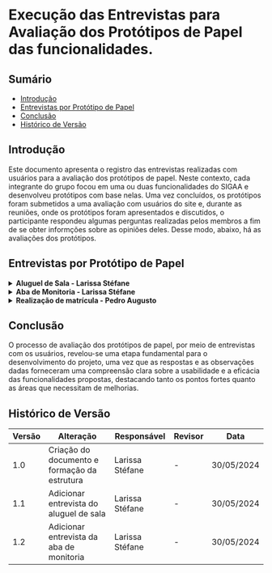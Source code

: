 # Execução das Entrevistas para Avaliação dos Protótipos de Papel das funcionalidades.

## Sumário

* [Introdução](#Introdução)
* [Entrevistas por Protótipo de Papel](#Entrevistas-por-Protótipo-de-Papel)
* [Conclusão](#Conclusão)
* [Histórico de Versão](#Histórico-de-Versão)

## Introdução 

Este documento apresenta o registro das entrevistas realizadas com usuários para a avaliação dos protótipos de papel. Neste contexto, cada integrante do grupo focou em uma ou duas funcionalidades do SIGAA e desenvolveu protótipos com base nelas. Uma vez concluídos, os protótipos foram submetidos a uma avaliação com usuários do site e, durante as reuniões, onde os protótipos foram apresentados e discutidos, o participante respondeu algumas perguntas realizadas pelos membros a fim de se obter informções sobre as opiniões deles. Desse modo, abaixo, há as avaliações dos protótipos.

## Entrevistas por Protótipo de Papel

<details>
  <summary size="20"><b> Aluguel de Sala - Larissa Stéfane</b></summary> 
  
### Funcionalidade: Aluguel de Sala

Uma das funcionalidades criadas é o aluguel de sala que tem o objetivo de facilitar o processo de aluguel para os estudantes.

Para visualizar como o protótipo funciona e todas as suas partes, assista o vídeo do teste piloto em [Teste Piloto do Protótipo de Papel do Aluguel de sala](https://youtu.be/1glGGT6AzM8)

Com base nisso, a avaliação do protótipo de papel para o aluguel de sala pode ser visualizado no vídeo 1:

<center> 
  
<iframe width="750" height="450" src="https://www.youtube.com/embed/DbIWUz5HpyU" title="IHC - Avaliação do Protótipo de Papel - Aluguel de Sala" frameborder="0" allow="accelerometer; autoplay; clipboard-write; encrypted-media; gyroscope; picture-in-picture; web-share" referrerpolicy="strict-origin-when-cross-origin" allowfullscreen></iframe>

 <b> Autora: </b> <a href="https://github.com/SkywalkerSupreme">Larissa Stéfane</a>.

</center>

Caso o vídeo acima não funcione, utilize o [link](https://www.youtube.com/watch?v=DbIWUz5HpyU)

Termo de consentimento do participante Carlos Gabriel em [Termo Carlos Gabriel](DesignAvaliaçãoDesenvolvimento/Nível2/Entrevistas/Termos/CarlosGabriel.md)

### Perguntas Respondidas Durante a Entrevista

<details>
  <summary size="20"><b> Questionário de Pré-Avaliação </b></summary> 

  
**1. Dados Demográficos**:

- **Nome**: Carlos Gabriel Cardoso Ramos

- **Idade**: 23 anos

- **Gênero**: Masculino

- **Curso ou Área de Estudo/Trabalho**: Engenharia de Software na UnB

**2. Com que frequência você usa computadores ou dispositivos móveis?**

- Com muita frequência, todos os dias.

**3. Qual o seu nível de familiaridade com o uso de software acadêmico, em geral?**

- Alta – Muita Familiaridade.

**4. Como você classificaria suas habilidades gerais com a tecnologia?**

- Alta.

**5. Qual a sua expectativa em relação à funcionalidade?**

- Acredita que vai atender à expectativa de muitas pessoas em relação ao gerenciamento de sala, ou seja, vai poder ajudar professores, alunos e monitores.

**6. Resumidamente, como você espera que a funcionalidade seja?**

- Acredita que a funcionalidade deve ser capaz de atender e registrar as demandas, sendo capaz de mostrar quem alugou e quem precisa alugar para manter o controle.

 </details>

<details>
  <summary size="20"><b> Observações sobre a funcionalidade </b></summary> 

- Seria interessante ter a possibilidade de poder emitir um comprovante de aluguel de sala em “visualizar/acessar” alugueis de sala.

- Achou o caminho das funcionalidades bem intuitivo.

 </details>

<details>
  <summary size="20"><b> Questionário de Avaliação </b></summary> 


**1. Como você define a sua interação com o protótipo de papel e como ele difere das suas expectativas?**

- O protótipo está conforme a expectativa do participante e ele considerou a interação amigável e intuitiva. Além disso, ele considera que está segundo a expectativa dele, pois mostrou os dados e as informações que ele gostaria de visualizar.

**2. De que maneira esse protótipo de papel influenciou a sua maneira de realizar essa atividade acadêmica? Você achou mais fácil de realizar do que seria feito presencialmente?**

- O participante acredita que será mais fácil alugar a sala por meio desa funcionalidade do que presencialmente na coordenação, além de também reduzir o tempo do processo.

**3. Quanto tempo você acredita que levou para completar as suas tarefas utilizando o protótipo de papel? Achou que demorou ou que foi rápido? Acredita que o tempo possa ser reduzido ao simplificar alguma etapa?**

- O participante acredita que o fluxo está fácil de ser executado e sem complicações. Assim, ele acredita que as tarefas podem ser realizadas de forma bem rápida.

- Uma forma que poderia simplificar a funcionalidade seria já ser possível acessar a funcionalidade diretamente, sem ter que acessar a aba outros antes.

**4. Como você avalia a sua satisfação geral com a experiência do uso da funcionalidade com o formato disposto no protótipo de papel?**

- Ele gostou de como a funcionalidade foi apresentada e organizada.

**5. Essa funcionalidade ofereceu o suporte adequado para auxiliá-lo em suas tarefas? Ela foi executada e planejada de forma adequada? Se não, como ela pode ser melhorada?**

- Sim, ele acredita que a funcionalidade está intuitiva, uma vez que as informações e os títulos das tarefas transmitem bem a ideia do que cada função ou etapa faz e espera do usuário.

**6. Quais são, na sua opinião, os aspectos mais positivos e negativos da funcionalidade apresentada pelo protótipo?**

- Os pontos positivos:

- Mostrar as opções de salas com sua capacidade.

- Ter um fluxo principal que evita que o usuário se perca no caminho, ou seja, é fácil seguir só um caminho sem se perder ou confundir.

- Ter a opção ou liberdade de voltar para a etapa anterior ou para a página principal.

**7.  Você acredita que seus objetivos com a funcionalidade podem ser alcançados da forma que foi apresentado no protótipo de papel? E quais não podem?**

- Sim, o participante afirmou que conseguiu atingir o seu objetivo com efetividade.

**8. Você consegue compreender e utilizar o formato das tarefas que foram apresentadas no protótipo de papel sem dificuldades?**

- Sim, o participante afirmou que conseguiu completar cada etapa sem complicações.

**9. Você acredita que consegue realizar as suas tarefas de forma eficiente e sem erros utilizando o formato apresentado o protótipo de papel caso a funcionalidade seja implementada?**

- O participante observou que uma coisa que iria atrapalhar os iniciantes seria ele saberem como acessar a funcionalidade, uma vez que não é totalmente intuitivo procurá-la na “aba outros”. No entanto, em relação à funcionalidade em si, ele acredita que ela está intuitiva de ser seguida.

**10. Quais elementos do protótipo geraram insatisfação para você?**

- O participante afirmou que gostou de todos os elementos e etapas da funcionalidade. Não houve elementos que o desagradou.

**11. Que aspectos da interação pelo formato do protótipo podem desmotivar você a explorar essas funcionalidades?**

- Uma situação que poderia desmotivar o usuário, principalmente, se forem iniciantes ou leigos em relação ao SIGAA, seria encontrar a funcionalidade, que está na “aba outros”.

**12. Você consegue entender a função de cada elemento presente no protótipo de papel?**

- As funcionalidades estão bem implícitas e cada uma delas indica bem o que significa a etapa ou tarefa.

**13. Quais problemas de usabilidade você acredita que um usuário pode enfrentar ao utilizar a funcionalidade como ela foi disposta no protótipo de papel?**

- Se tiver ícones na representação de algumas etapas, o ideal seria utilizar um que o usuário mais conhece e que represente bem o contexto.

**14. Você conseguiu acessar todas as informações necessárias para executar as tarefas no protótipo de papel?**

- Sim, o participante afirmou que conseguiu acessar todas as informações que desejava.

**15. Há alguma parte específica que os usuários podem evitar ou achar confusa em relação a como foi disposto no protótipo?**

- O usuário afirmou que não, ele não conseguiu pensar em nenhuma parte que poderia ser retirada ou simplificada.

 </details>

<details>
  <summary size="20"><b> Questionário Pós-Avaliação </b></summary> 

**1. Como você descreveria sua satisfação geral com a experiência de uso observada?**

- O participante afirmou estar satisfeito.

**2. Quais aspectos você achou mais intuitivos e quais menos intuitivos?**

- **Mais intuitivo:** Ter as opções para diversos caminhos de forma objetiva que deixa claro qual caminho o usuário deve seguir conforme o seu objetivo.

**3. As funcionalidades e o fluxo de trabalho apresentados atenderam às suas expectativas iniciais? Por favor, explique sua resposta.**

- Ele afirmou que o fluxo é bem intuitivo, ser completo e permite que o usuário tenha liberdade para voltar ou corrigir seus erros. Desse modo, afirmou que a funcionalidade atendeu a sua expectativa inicial.

**4. Com base na sua experiência, quais sugestões você daria para melhorar a funcionalidade e a experiência de uso?**

- Ele afirmou que, como a funcionalidade foi apresentada, está ótima e a sugestão seria deixar o encontro dela mais fácil, mesmo quando ele estiver na aba de outros.

</details>

</details>

<details>
  <summary size="20"><b> Aba de Monitoria - Larissa Stéfane </b></summary> 

### Funcionalidade: Aba de monitoria

Uma das funcionalidades criadas é a aba de monitoria que tem o objetivo realizar os processos referentes à monitorias e facilitar a vida dos envolvidos.

Para visualizar como o protótipo funciona e todas as suas partes, assista o vídeo do teste piloto em [Teste Piloto do Protótipo de Papel da Aba de Monitoria](https://youtu.be/QxSKSak-XPg)

Com base nisso, a avaliação do protótipo de papel para o aluguel de sala pode ser visualizado no vídeo 1:

<center> 
  
<iframe width="750" height="450" src="https://www.youtube.com/embed/NGPHZ_bTXso" title="IHC - Avaliação do Protótipo de Papel - Aba de Monitoria" frameborder="0" allow="accelerometer; autoplay; clipboard-write; encrypted-media; gyroscope; picture-in-picture; web-share" referrerpolicy="strict-origin-when-cross-origin" allowfullscreen></iframe>

 <b> Autora: </b> <a href="https://github.com/SkywalkerSupreme">Larissa Stéfane</a>.

</center>

Caso o vídeo acima não funcione, utilize o [link](https://youtu.be/NGPHZ_bTXso)

Termo de consentimento do participante Amanda Campos em [Termo Amanda Campos](DesignAvaliaçãoDesenvolvimento/Nível2/Entrevistas/Termos/AmandaCampos.md)

### Perguntas Respondidas Durante a Entrevista

<details>
  <summary size="20"><b> Questionário de Pré-Avaliação </b></summary> 

**1. Dados Demográficos:**

- **Nome:** Amanda Alves Campos
- **Idade:** 23 anos
- Gênero:** Feminino
- **Curso ou Área de Estudo/Trabalho:** Estuda engenharia na UnB, atualmente cursa engenharia aéreo espacial, mas pensa em migrar para engenharia de software.


**2. Com que frequência você usa computadores ou dispositivos móveis?**

- Diariamente.

**3. Qual o seu nível de familiaridade com o uso de software acadêmico, em geral?**

- Tem familiaridade, pois utiliza todos os dias.

**4. Como você classificaria suas habilidades gerais com a tecnologia?**

- A participante afirmou que lida bem com a tecnologia, pois estuda na área de tecnologia.

**5. Qual a sua expectativa em relação à funcionalidade?**

- Ela espera que a funcionalidade seja promissora, pois seria importante para o contexto acadêmico.

**6. Resumidamente, como você espera que a funcionalidade seja?**

- Deve permitir que ocorra pedido para um estudante ser monitor e facilitar a comunicação com os professores. Além disso, também deve permitir verificar os resultados da monitoria e o processo de monitoria em si.

 </details>

<details>
  <summary size="20"><b> Questionário de Avaliação </b></summary> 

  1. **Como você define a sua interação com o protótipo de papel e como ele difere das suas expectativas?**

- A participante afirmou que a funcionalidade não foi diferente do que ela esperava inicialmente. A diferença é que ela pensava que a funcionalidade estaria na aba de ensino ao invés de ser uma aba em si.

2. **De que maneira esse protótipo de papel influenciou a sua maneira de realizar essa atividade acadêmica? Você achou mais fácil de realizar do que seria feito presencialmente?**

- Ela acha que, ao nível de funcionalidade, a implementada no protótipo de papel é bem semelhante à como é realizada presencialmente.

3. **Quanto tempo você acredita que levou para completar as suas tarefas utilizando o protótipo de papel? Achou que demorou ou que foi rápido? Acredita que o tempo possa ser reduzido ao simplificar alguma etapa?**

- A participante afirmou que a execução da funcionalidade foi rápida e eficiente.


4. **Como você avalia a sua satisfação geral com a experiência do uso da funcionalidade com o formato disposto no protótipo de papel?**

- A participante afirmou que está satisfeita com a funcionalidade, pois ela iria melhorar muito o processo e o controle de monitoria, o que ajudaria bastante a comunidade acadêmica. Por exemplo, ter a opção de avaliar um monitor é muito útil.


5. **Essa funcionalidade ofereceu o suporte adequado para auxiliá-lo em suas tarefas? Ela foi executada e planejada de forma adequada? Se não, como ela pode ser melhorada?**

- Sim, a funcionalidade ofereceu o suporte adequado.

6. **Quais são, na sua opinião, os aspectos mais positivos e negativos da funcionalidade apresentada pelo protótipo?**

- **Pontos positivos**:

- Permite organizar mais o processo de pedir monitoria e acompanhar a monitoria, o que facilita a organização para o monitor.

- Permite que a coordenação e os professores acompanhem a monitoria por meio das informações dadas.

7. **Você acredita que seus objetivos com a funcionalidade podem ser alcançados da forma que foi apresentado no protótipo de papel? E quais não podem?**

- Sim, a participante acredita que os objetivos são todos atendidos com a funcionalidade.

8. **Você consegue compreender e utilizar o formato das tarefas que foram apresentadas no protótipo de papel sem dificuldades?**

- Na parte de pedir para ser monitor, seria interessante adicionar uma explicação sobre o que cada componente faz. Por exemplo, na parte de enviar um arquivo, informar o usuário sobre qual informação e em quais condições enviar o arquivo, ou seja, adicionar uma descrição.

9. **Você acredita que consegue realizar as suas tarefas de forma eficiente e sem erros utilizando o formato apresentado o protótipo de papel caso a funcionalidade seja implementada?**

- A participante afirmou que sim, porém, seria mais fácil e evitaria que ocorressem erros com outros usuários se fossem adicionadas as descrições que explicassem melhor o que fazem cada atividade.

10. **Quais elementos do protótipo geraram insatisfação para você?**

- Na parte de responde formulários, seria mais agradável aos usuários se as perguntas fossem fechadas e objetivas e deixar as abertas como algo a mais caso o usuário deseje complementar.

11. **Que aspectos da interação pelo formato do protótipo podem desmotivar você a explorar essas funcionalidades?**

- Em relação à funcionalidade em geral, a participante gostou do formato da interação e achou o fluxo bom e intuitivo. Seria ideal só explicar algumas coisas quando os usuários leigos fossem interagir com o sistema.

12. **Você consegue entender a função de cada elemento presente no protótipo de papel?**

- Sim, a participante afirmou que os elementos são fáceis de serem entendidos, mas seria ideal mudar o nome “monitorar monitoria” para algo mais compreensível ao cotidiano do usuário, como “acompanhar monitoria”.

13. **Quais problemas de usabilidade você acredita que um usuário pode enfrentar ao utilizar a funcionalidade como ela foi disposta no protótipo de papel?**

- Algumas etapas, como enviar arquivos, precisam ter instruções para os usuários sobre como fazer.

- Deixar os formulários com perguntas mais fechadas.

14. **Você conseguiu acessar todas as informações necessárias para executar as tarefas no protótipo de papel?**

- Sim.

15. **Há alguma parte específica que os usuários podem evitar ou achar confusa em relação a como foi disposto no protótipo?**

- A participante afirmou que somente os pontos que ela falou nas perguntas anteriores.

 </details>

<details>
  <summary size="20"><b> Questionário Pós-Avaliação </b></summary> 

1. **Como você descreveria sua satisfação geral com a experiência de uso observada?**

- A satisfação da participante é boa, ela achou o procedimento tranquilo e interessante. Ela também pontuou que o processo foi bem explicado.

2. **Quais aspectos você achou mais intuitivos e quais menos intuitivos?**

- Considerou o processo bem intuitivo.

3. **As funcionalidades e o fluxo de trabalho apresentados atenderam às suas expectativas iniciais? Por favor, explique sua resposta.**

- Sim, a participante considerou que todo o processo estava claro sobre como ser feito e ser seguido.

4. **Com base na sua experiência, quais sugestões você daria para melhorar a funcionalidade e a experiência de uso?**

- Além das sugestões dadas anteriormente, a participante não tem algo mais a acrescentar.

 </details>

 </details>

<details>
  <summary size="20"><b> Realização de matrícula - Pedro Augusto</b></summary> 
  
### Funcionalidade: Realização de matrícula
Uma das funcionalidades criadas é o aluguel de sala que tem o objetivo de facilitar o processo de aluguel para os estudantes.

Para visualizar como o protótipo funciona e todas as suas partes, assista o vídeo do teste piloto em [Teste Piloto do Protótipo de Papel do Aluguel de sala](https://youtu.be/1glGGT6AzM8)

Com base nisso, a avaliação do protótipo de papel para o aluguel de sala pode ser visualizado no vídeo 1:

<center> 
  
<iframe width="750" height="450" src="https://www.youtube.com/embed/DbIWUz5HpyU" title="IHC - Avaliação do Protótipo de Papel - Aluguel de Sala" frameborder="0" allow="accelerometer; autoplay; clipboard-write; encrypted-media; gyroscope; picture-in-picture; web-share" referrerpolicy="strict-origin-when-cross-origin" allowfullscreen></iframe>

 <b> Autora: </b> <a href="https://github.com/SkywalkerSupreme">Larissa Stéfane</a>.

</center>

Caso o vídeo acima não funcione, utilize o [link](https://www.youtube.com/watch?v=DbIWUz5HpyU)

Termo de consentimento do participante Carlos Gabriel em [Termo Carlos Gabriel](DesignAvaliaçãoDesenvolvimento/Nível2/Entrevistas/Termos/CarlosGabriel.md)

### Perguntas Respondidas Durante a Entrevista

<details>
  <summary size="20"><b> Questionário de Pré-Avaliação </b></summary> 

  
**1. Dados Demográficos**:

- **Nome**: Carlos Gabriel Cardoso Ramos

- **Idade**: 23 anos

- **Gênero**: Masculino

- **Curso ou Área de Estudo/Trabalho**: Engenharia de Software na UnB

**2. Com que frequência você usa computadores ou dispositivos móveis?**

- Com muita frequência, todos os dias.

**3. Qual o seu nível de familiaridade com o uso de software acadêmico, em geral?**

- Alta – Muita Familiaridade.

**4. Como você classificaria suas habilidades gerais com a tecnologia?**

- Alta.

**5. Qual a sua expectativa em relação à funcionalidade?**

- Acredita que vai atender à expectativa de muitas pessoas em relação ao gerenciamento de sala, ou seja, vai poder ajudar professores, alunos e monitores.

**6. Resumidamente, como você espera que a funcionalidade seja?**

- Acredita que a funcionalidade deve ser capaz de atender e registrar as demandas, sendo capaz de mostrar quem alugou e quem precisa alugar para manter o controle.

 </details>

<details>
  <summary size="20"><b> Observações sobre a funcionalidade </b></summary> 

- Seria interessante ter a possibilidade de poder emitir um comprovante de aluguel de sala em “visualizar/acessar” alugueis de sala.

- Achou o caminho das funcionalidades bem intuitivo.

 </details>

<details>
  <summary size="20"><b> Questionário de Avaliação </b></summary> 


**1. Como você define a sua interação com o protótipo de papel e como ele difere das suas expectativas?**

- O protótipo está conforme a expectativa do participante e ele considerou a interação amigável e intuitiva. Além disso, ele considera que está segundo a expectativa dele, pois mostrou os dados e as informações que ele gostaria de visualizar.

**2. De que maneira esse protótipo de papel influenciou a sua maneira de realizar essa atividade acadêmica? Você achou mais fácil de realizar do que seria feito presencialmente?**

- O participante acredita que será mais fácil alugar a sala por meio desa funcionalidade do que presencialmente na coordenação, além de também reduzir o tempo do processo.

**3. Quanto tempo você acredita que levou para completar as suas tarefas utilizando o protótipo de papel? Achou que demorou ou que foi rápido? Acredita que o tempo possa ser reduzido ao simplificar alguma etapa?**

- O participante acredita que o fluxo está fácil de ser executado e sem complicações. Assim, ele acredita que as tarefas podem ser realizadas de forma bem rápida.

- Uma forma que poderia simplificar a funcionalidade seria já ser possível acessar a funcionalidade diretamente, sem ter que acessar a aba outros antes.

**4. Como você avalia a sua satisfação geral com a experiência do uso da funcionalidade com o formato disposto no protótipo de papel?**

- Ele gostou de como a funcionalidade foi apresentada e organizada.

**5. Essa funcionalidade ofereceu o suporte adequado para auxiliá-lo em suas tarefas? Ela foi executada e planejada de forma adequada? Se não, como ela pode ser melhorada?**

- Sim, ele acredita que a funcionalidade está intuitiva, uma vez que as informações e os títulos das tarefas transmitem bem a ideia do que cada função ou etapa faz e espera do usuário.

**6. Quais são, na sua opinião, os aspectos mais positivos e negativos da funcionalidade apresentada pelo protótipo?**

- Os pontos positivos:

- Mostrar as opções de salas com sua capacidade.

- Ter um fluxo principal que evita que o usuário se perca no caminho, ou seja, é fácil seguir só um caminho sem se perder ou confundir.

- Ter a opção ou liberdade de voltar para a etapa anterior ou para a página principal.

**7.  Você acredita que seus objetivos com a funcionalidade podem ser alcançados da forma que foi apresentado no protótipo de papel? E quais não podem?**

- Sim, o participante afirmou que conseguiu atingir o seu objetivo com efetividade.

**8. Você consegue compreender e utilizar o formato das tarefas que foram apresentadas no protótipo de papel sem dificuldades?**

- Sim, o participante afirmou que conseguiu completar cada etapa sem complicações.

**9. Você acredita que consegue realizar as suas tarefas de forma eficiente e sem erros utilizando o formato apresentado o protótipo de papel caso a funcionalidade seja implementada?**

- O participante observou que uma coisa que iria atrapalhar os iniciantes seria ele saberem como acessar a funcionalidade, uma vez que não é totalmente intuitivo procurá-la na “aba outros”. No entanto, em relação à funcionalidade em si, ele acredita que ela está intuitiva de ser seguida.

**10. Quais elementos do protótipo geraram insatisfação para você?**

- O participante afirmou que gostou de todos os elementos e etapas da funcionalidade. Não houve elementos que o desagradou.

**11. Que aspectos da interação pelo formato do protótipo podem desmotivar você a explorar essas funcionalidades?**

- Uma situação que poderia desmotivar o usuário, principalmente, se forem iniciantes ou leigos em relação ao SIGAA, seria encontrar a funcionalidade, que está na “aba outros”.

**12. Você consegue entender a função de cada elemento presente no protótipo de papel?**

- As funcionalidades estão bem implícitas e cada uma delas indica bem o que significa a etapa ou tarefa.

**13. Quais problemas de usabilidade você acredita que um usuário pode enfrentar ao utilizar a funcionalidade como ela foi disposta no protótipo de papel?**

- Se tiver ícones na representação de algumas etapas, o ideal seria utilizar um que o usuário mais conhece e que represente bem o contexto.

**14. Você conseguiu acessar todas as informações necessárias para executar as tarefas no protótipo de papel?**

- Sim, o participante afirmou que conseguiu acessar todas as informações que desejava.

**15. Há alguma parte específica que os usuários podem evitar ou achar confusa em relação a como foi disposto no protótipo?**

- O usuário afirmou que não, ele não conseguiu pensar em nenhuma parte que poderia ser retirada ou simplificada.

 </details>

<details>
  <summary size="20"><b> Questionário Pós-Avaliação </b></summary> 

**1. Como você descreveria sua satisfação geral com a experiência de uso observada?**

- O participante afirmou estar satisfeito.

**2. Quais aspectos você achou mais intuitivos e quais menos intuitivos?**

- **Mais intuitivo:** Ter as opções para diversos caminhos de forma objetiva que deixa claro qual caminho o usuário deve seguir conforme o seu objetivo.

**3. As funcionalidades e o fluxo de trabalho apresentados atenderam às suas expectativas iniciais? Por favor, explique sua resposta.**

- Ele afirmou que o fluxo é bem intuitivo, ser completo e permite que o usuário tenha liberdade para voltar ou corrigir seus erros. Desse modo, afirmou que a funcionalidade atendeu a sua expectativa inicial.

**4. Com base na sua experiência, quais sugestões você daria para melhorar a funcionalidade e a experiência de uso?**

- Ele afirmou que, como a funcionalidade foi apresentada, está ótima e a sugestão seria deixar o encontro dela mais fácil, mesmo quando ele estiver na aba de outros.

</details>

</details>

## Conclusão

O processo de avaliação dos protótipos de papel, por meio de entrevistas com os usuários, revelou-se uma etapa fundamental para o desenvolvimento do projeto, uma vez que as respostas e as observações dadas forneceram uma compreensão clara sobre a usabilidade e a eficácia das funcionalidades propostas, destacando tanto os pontos fortes quanto as áreas que necessitam de melhorias. 



## Histórico de Versão
| Versão | Alteração                                                        | Responsável     | Revisor         | Data       |
| ------ | ---------------------------------------------------------------- | --------------- | --------------- | ---------- |
| 1.0    | Criação do documento  e formação da estrutura                    | Larissa Stéfane | -               | 30/05/2024 |
| 1.1    | Adicionar entrevista do aluguel de sala                          | Larissa Stéfane | -               | 30/05/2024 |
| 1.2    | Adicionar entrevista da aba de monitoria                         | Larissa Stéfane | -               | 30/05/2024 |





